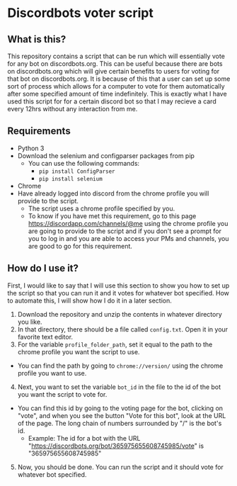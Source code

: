 # Discordbots voter script
## What is this?
This repository contains a script that can be run which will essentially vote for any bot on discordbots.org. This can be useful because there are bots on discordbots.org which will give certain benefits to users for voting for that bot on discordbots.org. It is because of this that a user can set up some sort of process which allows for a computer to vote for them automatically after some specified amount of time indefinitely. This is exactly what I have used this script for for a certain discord bot so that I may recieve a card every 12hrs without any interaction from me.

## Requirements
* Python 3
* Download the selenium and configparser packages from pip
  * You can use the following commands:
    * `pip install ConfigParser`
    * `pip install selenium`
* Chrome
* Have already logged into discord from the chrome profile you will provide to the script.
  * The script uses a chrome profile specified by you.
  * To know if you have met this requirement, go to this page <https://discordapp.com/channels/@me> using the chrome profile you are going to provide to the script and if you don't see a prompt for you to log in and you are able to access your PMs and channels, you are good to go for this requirement.

## How do I use it?
First, I would like to say that I will use this section to show you how to set up the script so that you can run it and it votes for whatever bot specified. How to automate this, I will show how I do it in a later section.

1. Download the repository and unzip the contents in whatever directory you like.
2. In that directory, there should be a file called `config.txt`. Open it in your favorite text editor.
3. For the variable `profile_folder_path`, set it equal to the path to the chrome profile you want the script to use.
  * You can find the path by going to `chrome://version/` using the chrome profile you want to use.
4. Next, you want to set the variable `bot_id` in the file to the id of the bot you want the script to vote for.
  * You can find this id by going to the voting page for the bot, clicking on "vote", and when you see the button "Vote for this bot", look at the URL of the page. The long chain of numbers surrounded by "/" is the bot's id.
    * Example: The id for a bot with the URL "https://discordbots.org/bot/365975655608745985/vote" is "365975655608745985"
5. Now, you should be done. You can run the script and it should vote for whatever bot specified.

